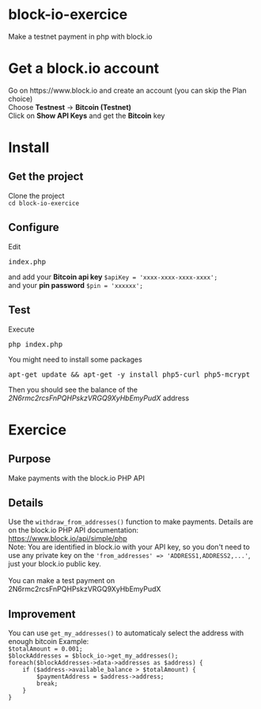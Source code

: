 # block-io-exercice
Make a testnet payment in php with block.io
<br />

<h1>Get a block.io account</h1>
Go on https://www.block.io and create an account (you can skip the Plan choice)<br>
Choose <strong>Testnest</strong> -> <strong>Bitcoin (Testnet)</strong><br />
Click on <strong>Show API Keys</strong> and get the <strong>Bitcoin</strong> key<br />


<h1>Install</h1>
<h2>Get the project</h2>
Clone the project<br />
<code>cd block-io-exercice</code>

<h2>Configure</h2>
Edit <pre>index.php</pre> and add
your <strong>Bitcoin api key</strong> <code>$apiKey = 'xxxx-xxxx-xxxx-xxxx';</code><br />
and your <strong>pin password</strong> <code>$pin = 'xxxxxx';</code><br />

<h2>Test</h2>
Execute
<pre>php index.php</pre>

You might need to install some packages
<pre>apt-get update && apt-get -y install php5-curl php5-mcrypt</pre>

Then you should see the balance of the <i>2N6rmc2rcsFnPQHPskzVRGQ9XyHbEmyPudX</i> address<br />

<h1>Exercice</h1>
<h2>Purpose</h2>
Make payments with the block.io PHP API
<h2>Details</h2>
Use the <code>withdraw_from_addresses()</code> function to make payments. Details are on the block.io PHP API documentation: <a href="https://www.block.io/api/simple/php" target="_blank">https://www.block.io/api/simple/php</a><br />
Note: You are identified in block.io with your API key, so you don't need to use any private key on the <code>'from_addresses' => 'ADDRESS1,ADDRESS2,...'</code>, just your block.io public key.<br />
<br />
You can make a test payment on 2N6rmc2rcsFnPQHPskzVRGQ9XyHbEmyPudX

<h2>Improvement</h2>
You can use <code>get_my_addresses()</code> to automaticaly select the address with enough bitcoin
Example:
<code>
$totalAmount = 0.001;
$blockAddresses = $block_io->get_my_addresses();
foreach($blockAddresses->data->addresses as $address) {
    if ($address->available_balance > $totalAmount) {
        $paymentAddress = $address->address;
        break;
    }
}
</code>
